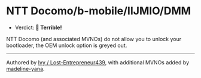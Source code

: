# NTT Docomo/b-mobile/IIJMIO/DMM

- Verdict: **🍅 Terrible!**

NTT Docomo (and associated MVNOs) do not allow you to unlock your bootloader, the OEM unlock option is greyed out.
***
Authored by [Ivy / Lost-Entrepreneur439](https://github.com/Lost-Entrepreneur439), with additional MVNOs added by [madeline-yana](https://github.com/madeline-yana).<br/>
